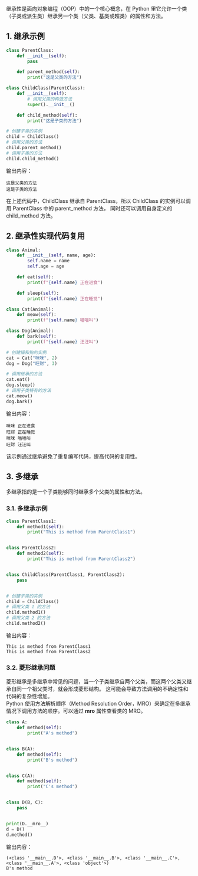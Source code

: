 继承性是面向对象编程（OOP）中的一个核心概念，在 Python 里它允许一个类（子类或派生类）继承另一个类（父类、基类或超类）的属性和方法。
## 1. 继承示例
```python
class ParentClass:
    def __init__(self):
        pass

    def parent_method(self):
        print("这是父类的方法")

class ChildClass(ParentClass):
    def __init__(self):
        # 调用父类的构造方法
        super().__init__()

    def child_method(self):
        print("这是子类的方法")

# 创建子类的实例
child = ChildClass()
# 调用父类的方法
child.parent_method()
# 调用子类的方法
child.child_method()
```
输出内容：
```text
这是父类的方法
这是子类的方法
```
在上述代码中，ChildClass 继承自 ParentClass，所以 ChildClass 的实例可以调用 ParentClass 中的 parent_method 方法，
同时还可以调用自身定义的 child_method 方法。

## 2. 继承性实现代码复用
```python
class Animal:
    def __init__(self, name, age):
        self.name = name
        self.age = age

    def eat(self):
        print(f"{self.name} 正在进食")

    def sleep(self):
        print(f"{self.name} 正在睡觉")

class Cat(Animal):
    def meow(self):
        print(f"{self.name} 喵喵叫")

class Dog(Animal):
    def bark(self):
        print(f"{self.name} 汪汪叫")

# 创建猫和狗的实例
cat = Cat("咪咪", 2)
dog = Dog("旺财", 3)

# 调用继承的方法
cat.eat()
dog.sleep()
# 调用子类特有的方法
cat.meow()
dog.bark()
```
输出内容：
````text
咪咪 正在进食
旺财 正在睡觉
咪咪 喵喵叫
旺财 汪汪叫
````
该示例通过继承避免了重复编写代码，提高代码的复用性。

## 3. 多继承
多继承指的是一个子类能够同时继承多个父类的属性和方法。
### 3.1. 多继承示例
```python
class ParentClass1:
    def method1(self):
        print("This is method from ParentClass1")


class ParentClass2:
    def method2(self):
        print("This is method from ParentClass2")


class ChildClass(ParentClass1, ParentClass2):
    pass


# 创建子类的实例
child = ChildClass()
# 调用父类 1 的方法
child.method1()
# 调用父类 2 的方法
child.method2()
```
输出内容：
```text
This is method from ParentClass1
This is method from ParentClass2
```
### 3.2. 菱形继承问题
菱形继承是多继承中常见的问题，当一个子类继承自两个父类，而这两个父类又继承自同一个祖父类时，就会形成菱形结构。
这可能会导致方法调用的不确定性和代码的复杂性增加。  
Python 使用方法解析顺序（Method Resolution Order，MRO）来确定在多继承情况下调用方法的顺序。可以通过 __mro__ 属性查看类的 MRO。
```python
class A:
    def method(self):
        print("A's method")


class B(A):
    def method(self):
        print("B's method")


class C(A):
    def method(self):
        print("C's method")


class D(B, C):
    pass


print(D.__mro__)
d = D()
d.method()
```
输出内容：
```text
(<class '__main__.D'>, <class '__main__.B'>, <class '__main__.C'>, <class '__main__.A'>, <class 'object'>)
B's method
```